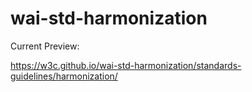 # wai-std-harmonization

Current Preview:

https://w3c.github.io/wai-std-harmonization/standards-guidelines/harmonization/

